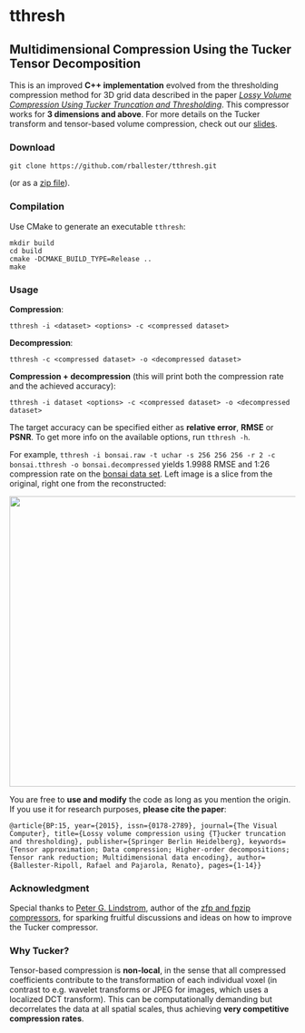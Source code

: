 # tthresh

## Multidimensional Compression Using the Tucker Tensor Decomposition

This is an improved **C++ implementation** evolved from the thresholding compression method for 3D grid data described in the paper [*Lossy Volume Compression Using Tucker Truncation and Thresholding*](http://www.ifi.uzh.ch/en/vmml/publications/lossycompression.html). This compressor works for **3 dimensions and above**. For more details on the Tucker transform and tensor-based volume compression, check out our [slides](http://www.ifi.uzh.ch/dam/jcr:00000000-73a0-83b8-ffff-ffffd48b8a42/tensorapproximation.pdf).

### Download

```  
git clone https://github.com/rballester/tthresh.git
```

(or as a [zip file](https://github.com/rballester/tthresh/archive/master.zip)).

### Compilation

Use CMake to generate an executable ```tthresh```:

```
mkdir build
cd build
cmake -DCMAKE_BUILD_TYPE=Release ..
make
```

### Usage

**Compression**:

```
tthresh -i <dataset> <options> -c <compressed dataset>
```

**Decompression**:

```
tthresh -c <compressed dataset> -o <decompressed dataset>
```

**Compression + decompression** (this will print both the compression rate and the achieved accuracy):

```
tthresh -i dataset <options> -c <compressed dataset> -o <decompressed dataset>
```

The target accuracy can be specified either as **relative error**, **RMSE** or **PSNR**. To get more info on the available options, run ```tthresh -h```.

For example, ```tthresh -i bonsai.raw -t uchar -s 256 256 256 -r 2 -c bonsai.tthresh -o bonsai.decompressed``` yields 1.9988 RMSE and 1:26 compression rate on the [bonsai data set](http://www.tc18.org/code_data_set/3D_greyscale/bonsai.raw.gz). Left image is a slice from the original, right one from the reconstructed: 

<img src="https://github.com/rballester/tthresh/tree/master/images/original_vs_reconstructed.png" width="512">

You are free to **use and modify** the code as long as you mention the origin. If you use it for research purposes, **please cite the paper**:

```@article{BP:15, year={2015}, issn={0178-2789}, journal={The Visual Computer}, title={Lossy volume compression using {T}ucker truncation and thresholding}, publisher={Springer Berlin Heidelberg}, keywords={Tensor approximation; Data compression; Higher-order decompositions; Tensor rank reduction; Multidimensional data encoding}, author={Ballester-Ripoll, Rafael and Pajarola, Renato}, pages={1-14}}```

### Acknowledgment

Special thanks to [Peter G. Lindstrom](http://people.llnl.gov/pl), author of the [zfp and fpzip compressors](http://computation.llnl.gov/projects/floating-point-compression), for sparking fruitful discussions and ideas on how to improve the Tucker compressor.

### Why Tucker?

Tensor-based compression is **non-local**, in the sense that all compressed coefficients contribute to the transformation of each individual voxel (in contrast to e.g. wavelet transforms or JPEG for images, which uses a localized DCT transform). This can be computationally demanding but decorrelates the data at all spatial scales, thus achieving **very competitive compression rates**.
